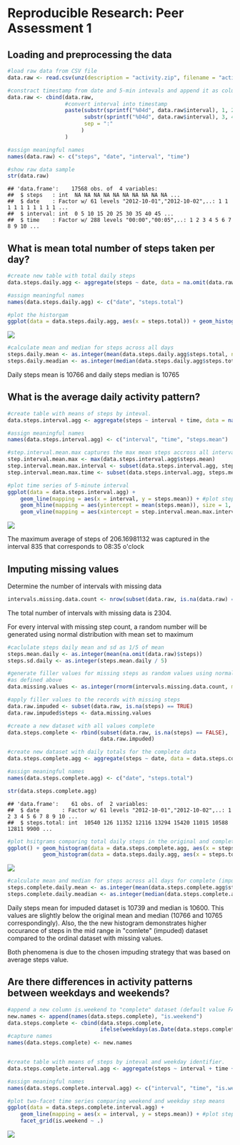 # Reproducible Research: Peer Assessment 1



## Loading and preprocessing the data

```r
#load raw data from CSV file
data.raw <- read.csv(unz(description = "activity.zip", filename = "activity.csv"), header = TRUE)

#constract timestamp from date and 5-min intevals and append it as column to data.raw
data.raw <- cbind(data.raw, 
                  #convert interval into timestamp
                  paste(substr(sprintf("%04d", data.raw$interval), 1, 2), 
                        substr(sprintf("%04d", data.raw$interval), 3, 4),
                        sep = ":"
                       )
                  )

#assign meaningful names
names(data.raw) <- c("steps", "date", "interval", "time")

#show raw data sample
str(data.raw)
```

```
## 'data.frame':	17568 obs. of  4 variables:
##  $ steps   : int  NA NA NA NA NA NA NA NA NA NA ...
##  $ date    : Factor w/ 61 levels "2012-10-01","2012-10-02",..: 1 1 1 1 1 1 1 1 1 1 ...
##  $ interval: int  0 5 10 15 20 25 30 35 40 45 ...
##  $ time    : Factor w/ 288 levels "00:00","00:05",..: 1 2 3 4 5 6 7 8 9 10 ...
```


## What is mean total number of steps taken per day?

```r
#create new table with total daily steps
data.steps.daily.agg <- aggregate(steps ~ date, data = na.omit(data.raw), FUN = sum)

#assign meaningful names
names(data.steps.daily.agg) <- c("date", "steps.total")

#plot the historgam
ggplot(data = data.steps.daily.agg, aes(x = steps.total)) + geom_histogram(na.rm = TRUE, binwidth = 500)
```

![](PA1_template_files/figure-html/histogram-total-steps-1.png)<!-- -->


```r
#calculate mean and median for steps across all days
steps.daily.mean <- as.integer(mean(data.steps.daily.agg$steps.total, na.rm = TRUE))
steps.daily.meadian <- as.integer(median(data.steps.daily.agg$steps.total, na.rm = TRUE))
```

Daily steps mean is 10766 and daily steps median is 10765


## What is the average daily activity pattern?

```r
#create table with means of steps by inteval.
data.steps.interval.agg <- aggregate(steps ~ interval + time, data = na.omit(data.raw), FUN = mean)

#assign meaningful names
names(data.steps.interval.agg) <- c("interval", "time", "steps.mean")
```


```r
#step.interval.mean.max captures the max mean steps accross all intervals
step.interval.mean.max <- max(data.steps.interval.agg$steps.mean)
step.interval.mean.max.interval <- subset(data.steps.interval.agg, steps.mean == step.interval.mean.max)$interval
step.interval.mean.max.time <- subset(data.steps.interval.agg, steps.mean == step.interval.mean.max)$time

#plot time series of 5-minute interval
ggplot(data = data.steps.interval.agg) + 
    geom_line(mapping = aes(x = interval, y = steps.mean)) + #plot steps.mean (y-axis) over intervals (x-axis)
    geom_hline(mapping = aes(yintercept = mean(steps.mean)), size = 1, colour = "red") + #plot mean line
    geom_vline(mapping = aes(xintercept = step.interval.mean.max.interval), size = 1, colour = "green") #mark inteval with max steps
```

![](PA1_template_files/figure-html/time-serias-daily-steps-1.png)<!-- -->

The maximum average of steps of 206.16981132 was captured in the interval 835 that corresponds to 08:35 o'clock

## Imputing missing values
Determine the number of intervals with missing data

```r
intervals.missing.data.count <- nrow(subset(data.raw, is.na(data.raw) == TRUE))
```
The total number of intervals with missing data is 2304.

For every interval with missing step count, a random number will be generated using normal distribution with mean set to maximum 


```r
#caclulate steps daily mean and sd as 1/5 of mean
steps.mean.daily <- as.integer(mean(na.omit(data.raw)$steps))
steps.sd.daily <- as.integer(steps.mean.daily / 5)

#generate filler values for missing steps as random values using normal distribution with steps daily mean and std. div.
#as defined above
data.missing.values <- as.integer(rnorm(intervals.missing.data.count, mean = steps.mean.daily, sd = steps.sd.daily))

#apply filler values to the records with missing steps
data.raw.impuded <- subset(data.raw, is.na(steps) == TRUE)
data.raw.impuded$steps <- data.missing.values

#create a new dataset with all values complete
data.steps.complete <- rbind(subset(data.raw, is.na(steps) == FALSE),
                             data.raw.impuded)

#create new dataset with daily totals for the complete data
data.steps.complete.agg <- aggregate(steps ~ date, data = data.steps.complete, FUN = sum)

#assign meaningful names
names(data.steps.complete.agg) <- c("date", "steps.total")

str(data.steps.complete.agg)
```

```
## 'data.frame':	61 obs. of  2 variables:
##  $ date       : Factor w/ 61 levels "2012-10-01","2012-10-02",..: 1 2 3 4 5 6 7 8 9 10 ...
##  $ steps.total: int  10540 126 11352 12116 13294 15420 11015 10588 12811 9900 ...
```


```r
#plot hsitgrams comparing total daily steps in the original and complete (impuded) data sets
ggplot() + geom_histogram(data = data.steps.complete.agg, aes(x = steps.total), na.rm = TRUE, binwidth = 500, colour = "green") +
           geom_histogram(data = data.steps.daily.agg, aes(x = steps.total), na.rm = TRUE, binwidth = 500, colour = "red")
```

![](PA1_template_files/figure-html/histogram-total-steps-complete-dataset-1.png)<!-- -->


```r
#calculate mean and median for steps across all days for complete (impuded) dataset
steps.complete.daily.mean <- as.integer(mean(data.steps.complete.agg$steps.total, na.rm = TRUE))
steps.complete.daily.meadian <- as.integer(median(data.steps.complete.agg$steps.total, na.rm = TRUE))
```

Daily steps mean for impuded dataset is 10739 and median is 10600. This values are slightly below the original mean and median (10766 and 10765 correspondingly). Also, the the new histogram demonstrates higher occurance of steps in the mid range in "comlete" (impuded) dataset compared to the ordinal dataset with missing values.

Both phenomena is due to the chosen impuding strategy that was based on average steps value.

## Are there differences in activity patterns between weekdays and weekends?

```r
#append a new column is.weekend to "complete" dataset (default value FALSE)
new.names <- append(names(data.steps.complete), "is.weekend")
data.steps.complete <- cbind(data.steps.complete, 
                             ifelse(weekdays(as.Date(data.steps.complete$date), abbr = TRUE) %in% c("Sat", "Sun"), "weekend", "weekday"))
#capture names
names(data.steps.complete) <- new.names


#create table with means of steps by inteval and weekday identifier.
data.steps.complete.interval.agg <- aggregate(steps ~ interval + time + is.weekend, data = data.steps.complete, FUN = mean)

#assign meaningful names
names(data.steps.complete.interval.agg) <- c("interval", "time", "is.weekend", "steps.mean")

#plot two-facet time series comparing weekend and weekday step means
ggplot(data = data.steps.complete.interval.agg) + 
    geom_line(mapping = aes(x = interval, y = steps.mean)) + #plot steps.mean (y-axis) over intervals (x-axis)
    facet_grid(is.weekend ~ .)
```

![](PA1_template_files/figure-html/weekend-weekday-differences-1.png)<!-- -->
